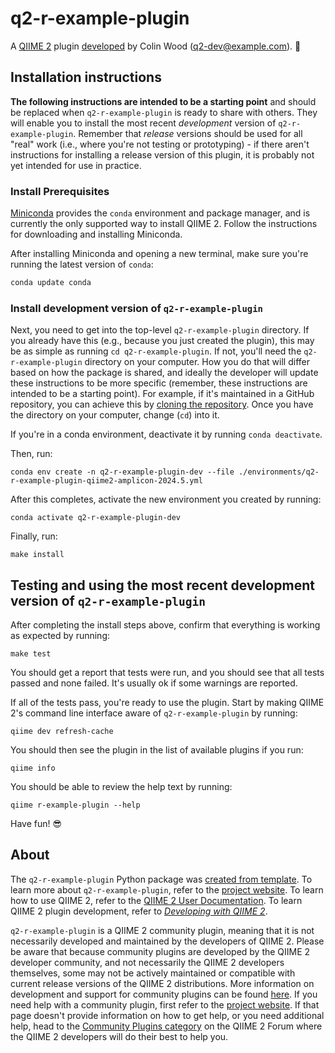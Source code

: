 # q2-r-example-plugin

A [QIIME 2](https://qiime2.org) plugin [developed](https://develop.qiime2.org) by Colin Wood (q2-dev@example.com). 🔌

## Installation instructions

**The following instructions are intended to be a starting point** and should be replaced when `q2-r-example-plugin` is ready to share with others.
They will enable you to install the most recent *development* version of `q2-r-example-plugin`.
Remember that *release* versions should be used for all "real" work (i.e., where you're not testing or prototyping) - if there aren't instructions for installing a release version of this plugin, it is probably not yet intended for use in practice.

### Install Prerequisites

[Miniconda](https://conda.io/miniconda.html) provides the `conda` environment and package manager, and is currently the only supported way to install QIIME 2.
Follow the instructions for downloading and installing Miniconda.

After installing Miniconda and opening a new terminal, make sure you're running the latest version of `conda`:

```bash
conda update conda
```

###  Install development version of `q2-r-example-plugin`

Next, you need to get into the top-level `q2-r-example-plugin` directory.
If you already have this (e.g., because you just created the plugin), this may be as simple as running `cd q2-r-example-plugin`.
If not, you'll need the `q2-r-example-plugin` directory on your computer.
How you do that will differ based on how the package is shared, and ideally the developer will update these instructions to be more specific (remember, these instructions are intended to be a starting point).
For example, if it's maintained in a GitHub repository, you can achieve this by [cloning the repository](https://docs.github.com/en/repositories/creating-and-managing-repositories/cloning-a-repository).
Once you have the directory on your computer, change (`cd`) into it.

If you're in a conda environment, deactivate it by running `conda deactivate`.


Then, run:

```shell
conda env create -n q2-r-example-plugin-dev --file ./environments/q2-r-example-plugin-qiime2-amplicon-2024.5.yml
```

After this completes, activate the new environment you created by running:

```shell
conda activate q2-r-example-plugin-dev
```

Finally, run:

```shell
make install
```

## Testing and using the most recent development version of `q2-r-example-plugin`

After completing the install steps above, confirm that everything is working as expected by running:

```shell
make test
```

You should get a report that tests were run, and you should see that all tests passed and none failed.
It's usually ok if some warnings are reported.

If all of the tests pass, you're ready to use the plugin.
Start by making QIIME 2's command line interface aware of `q2-r-example-plugin` by running:

```shell
qiime dev refresh-cache
```

You should then see the plugin in the list of available plugins if you run:

```shell
qiime info
```

You should be able to review the help text by running:

```shell
qiime r-example-plugin --help
```

Have fun! 😎

## About

The `q2-r-example-plugin` Python package was [created from template](https://develop.qiime2.org/en/latest/plugins/tutorials/create-from-template.html).
To learn more about `q2-r-example-plugin`, refer to the [project website](https://example.com).
To learn how to use QIIME 2, refer to the [QIIME 2 User Documentation](https://docs.qiime2.org).
To learn QIIME 2 plugin development, refer to [*Developing with QIIME 2*](https://develop.qiime2.org).

`q2-r-example-plugin` is a QIIME 2 community plugin, meaning that it is not necessarily developed and maintained by the developers of QIIME 2.
Please be aware that because community plugins are developed by the QIIME 2 developer community, and not necessarily the QIIME 2 developers themselves, some may not be actively maintained or compatible with current release versions of the QIIME 2 distributions.
More information on development and support for community plugins can be found [here](https://library.qiime2.org).
If you need help with a community plugin, first refer to the [project website](https://example.com).
If that page doesn't provide information on how to get help, or you need additional help, head to the [Community Plugins category](https://forum.qiime2.org/c/community-contributions/community-plugins/14) on the QIIME 2 Forum where the QIIME 2 developers will do their best to help you.
